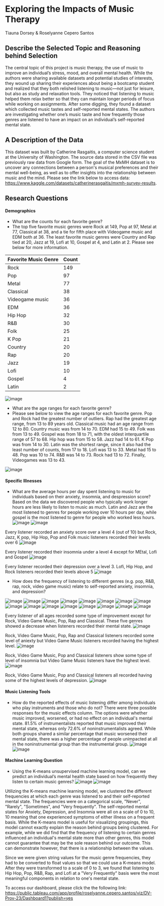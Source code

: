 # Exploring the Impacts of Music Therapy
Tiauna Dorsey & Roselyanne Cepero Santos

## Describe the Selected Topic and Reasoning behind Selection
The central topic of this project is music therapy, the use of music to improve an individual’s stress, mood, and overall mental health. While the authors were sharing available datasets and potential studies of interests, they wound up sharing their experiences about being a bootcamp student and realized that they both relished listening to music––not just for leisure, but also as study and relaxation tools. They noticed that listening to music helped them relax better so that they can maintain longer periods of focus while working on assignments. After some digging, they found a dataset which collected music tastes and self-reported mental states. The authors are investigating whether one’s music taste and how frequently those genres are listened to have an impact on an individual’s self-reported mental state.

## A Description of the Data
This dataset was built by Catherine Rasgaitis, a computer science student at the University of Washington. The source data stored in the CSV file was previously raw data from Google form. The goal of the MxMH dataset is to uncover any connections between a person's musical preferences and their mental well-being, as well as to offer insights into the relationship between music and the mind. Please see the link below to access data: https://www.kaggle.com/datasets/catherinerasgaitis/mxmh-survey-results.

## Research Questions
#### Demographics
* What are the counts for each favorite genre?
* The top five favorite music genres were Rock at 149, Pop at 97, Metal at 77, Classical at 38, and a tie for fifth place with Videogame music and EDM both at 36. The least favorite music genres were Country and Rap tied at 20, Jazz at 19, Lofi at 10, Gospel at 4, and Latin at 2. Please see below for more information.

| Favorite Music Genre  | Count |
| --------------------- | ----- |
| Rock | 149 |
| Pop | 97 |
| Metal | 77 |  
| Classical | 38 |
| Videogame music | 36 | 
| EDM | 36 |
| Hip Hop | 32 |
| R&B | 30 |
| Folk | 25 |
| K Pop | 21 |
| Country | 20 |
| Rap | 20 |
| Jazz | 19 |
| Lofi | 10 |
| Gospel | 4 |
| Latin | 2 |

![image](https://user-images.githubusercontent.com/110437574/216778841-e01ea508-8d3b-4efa-aea9-570f6d373cd4.png)

* What are the age ranges for each favorite genre?
* Please see below to view the age ranges for each favorite genre. Pop and Rock had the greatest number of outliers. Rap had the greatest age range, from 13 to 89 years old. Classical music had an age range from 12 to 80. Country music was from 14 to 70. EDM had 15 to 49. Folk was from 13 to 49. Gospel was from  18 to 71, with the oldest interquartile range of 57 to 68. Hip hop was from 15 to 58. Jazz had 14 to 61. K Pop was from 14 to 30. Latin was the shortest range, since it also had the least number of counts, from 17 to 18. Lofi was 13 to 33. Metal had 15 to 48. Pop was 10 to 74. R&B was 14 to 73. Rock had 13 to 72. Finally, Videogames was 13 to 43.

![image](https://user-images.githubusercontent.com/110437574/216778846-af6f0659-0e24-4a75-962e-3ef931c0a306.png)

#### Specific Illnesses
* What are the average hours per day spent listening to music for individuals based on their anxiety, insomnia, and despression score?
Based on the data we discovered people who typically work longer hours are less likely to listen to music as much. Latin and Jazz are the most listened to genres for people working over 10 hours per day, while gospel is the most listened to genre for people who worked less hours. 
![image](https://user-images.githubusercontent.com/111245707/216782097-272bce0c-a6db-4e7f-890a-9564a2901b4d.png)
![image](https://user-images.githubusercontent.com/111245707/216782125-de839d29-8d8f-419a-99d1-b217030e6401.png)

Every listener recorded an anxiety score over a level 4 (out of 10) but Rock, Jazz, K pop, Hip Hop, Pop and Folk music listeners recorded their levels over 6
![image](https://user-images.githubusercontent.com/111245707/215640253-c965836e-82f1-48c4-b871-23aa0f9b03bd.png)

Every listener recorded their insomnia under a level 4 except for MEtal, Lofi and Gospel
![image](https://user-images.githubusercontent.com/111245707/215640365-d97ece8c-64c4-4c6d-a9c2-f43146136e65.png)

Every listener recorded their depression over a level 3. Lofi, Hip Hop, and Rock listeners recorded their levels above 5
![image](https://user-images.githubusercontent.com/111245707/215640415-11d945fb-e07b-4c36-bca9-d2c4395a0543.png)

* How does the frequency of listening to different genres (e.g. pop, R&B, rap, rock, video game music) relate to self-reported anxiety, insomnia, and depression?

![image](https://user-images.githubusercontent.com/111245707/216786244-605bc846-97e1-46e6-aa1a-42c6fc49a37e.png)
![image](https://user-images.githubusercontent.com/111245707/216786264-7fb8b837-dc25-4f32-b3d6-7edb755681ff.png)
![image](https://user-images.githubusercontent.com/111245707/216786270-32d67c9a-06e1-4843-9437-8117453accff.png)
![image](https://user-images.githubusercontent.com/111245707/216786280-3d8921f9-f31d-4b17-8c36-f0fcfe229fb9.png)
![image](https://user-images.githubusercontent.com/111245707/216786284-e5fc7541-9ade-4f42-bda5-8eae8a79d923.png)
![image](https://user-images.githubusercontent.com/111245707/216786292-3d572865-e0e3-4a95-ac06-32efa25ddfa2.png)
![image](https://user-images.githubusercontent.com/111245707/216786304-4d299054-43c3-4758-a0c9-95c68ae6c98f.png)
![image](https://user-images.githubusercontent.com/111245707/216786311-4c81a038-ef36-4e5c-bc19-a777af9f24d2.png)
![image](https://user-images.githubusercontent.com/111245707/216786319-66c449eb-242c-4aba-9c5b-2b2298f0508c.png)
![image](https://user-images.githubusercontent.com/111245707/216786332-acd49a61-2bfd-4d07-891f-1ad2659b0daf.png)
![image](https://user-images.githubusercontent.com/111245707/216786339-ef58b85d-10e7-40fe-8ee8-67861d21e533.png)
![image](https://user-images.githubusercontent.com/111245707/216786347-1b93f4b4-98d8-4a22-b6d9-bf7a772e1c3c.png)
![image](https://user-images.githubusercontent.com/111245707/216786354-3ec91a01-39db-43f6-8b39-9a7f029bbabe.png)
![image](https://user-images.githubusercontent.com/111245707/216786362-6815ca12-d5f3-41f7-a717-2a465f5b980a.png)
![image](https://user-images.githubusercontent.com/111245707/216786370-d0757e01-b78e-4756-ab78-12cfcecfd130.png)
![image](https://user-images.githubusercontent.com/111245707/216786380-c9886af3-d0e0-445e-aedc-8639b83d2df6.png)

Every listener of all ages recorded some type of improvement except for Rock, Video Game Music, Pop, Rap and Classical. These five genres showed a decrease when listeners recorded their mental state.
![image](https://user-images.githubusercontent.com/111245707/216786409-38f9a041-91ef-4ce9-8eb1-7196700ef2c3.png)

Rock, Video Game Music, Pop, Rap and Classical listeners recorded some level of aniexty but Video Game Music listeners recorded having the highest level.
![image](https://user-images.githubusercontent.com/111245707/216786418-5c2b42fb-7696-4678-8d64-fdf84894d536.png)

Rock, Video Game Music, Pop and Classical listeners show some type of level of insomnia but Video Game Music listeners have the highest level.
![image](https://user-images.githubusercontent.com/111245707/216786427-6f6b2031-4711-4471-8a7a-c5fd2a6373f8.png)

Rock, Video Game Music, Pop and Classical listeners all recorded having some of the highest levels of depression.
![image](https://user-images.githubusercontent.com/111245707/216786432-55bc608a-f956-44c0-a976-8f90de2f1034.png)





#### Music Listening Tools
* How do the reported effects of music listening differ among individuals who play instruments and those who do not?
There were three possible responses for the music effects column. The options were whether music improved, worsened, or had no effect on an individual's mental state. 81.5% of instrumentalists reported that music improved their mental state, whereas only 72.6% of noninstrumentalists agreed. While both groups shared a similar percentage that music worsened their mental state, there was a higher percentage of people unimpacted at all in the noninstrumental group than the instrumental group.
![image](https://user-images.githubusercontent.com/110437574/216778825-05461f62-4da0-4c22-babf-22ba94988f61.png)
![image](https://user-images.githubusercontent.com/110437574/216778805-a821c938-e2c1-4e67-b1d5-2e8c219fda10.png)

#### Machine Learning Question
* Using the K-means unsupervised machine learning model, can we predict an individual’s mental health state based on how frequently they listen to certain music genres?
![image](https://user-images.githubusercontent.com/110437574/216779110-de84bbe4-f838-4129-8d21-2911df790351.png)
![image](https://user-images.githubusercontent.com/110437574/216779123-dbbe5972-e1b6-4b8e-a3dc-a2c738a81f84.png)

Utilizing the K-means machine learning model, we clustered the different frequencies at which each genre was listened to and their self-reported mental state. The frequencies were on a categorical scale, "Never", "Rarely", "Sometimes", and "Very frequently". The self-reported mental states for Anxiety, Depression, and Insomnia were all on a scale of 0 to 10, 10 meaning that one experienced symptoms of either illness on a frequent basis. While the K-means model is useful for visualizing groupings, this model cannot exactly explain the reason behind groups being clustered. For example, while we did find that the frequency of listening to certain genres influenced an individual's mental state more than other genres, this model cannot guarantee that may be the sole reason behind our outcome. This can demonstrate however, that there is a relationship between the values. 

Since we were given string values for the music genre frequencies, they had to be converted to float values so that we could use a K-means model. After they were transformed to a scale of 0 to 3, we found that listening to Hip Hop, Pop, R&B, Rap, and Lofi at a "Very Frequently" basis were the most meaningful components in relation to one's mental state. 

To access our dashboard, please click the the following link: https://public.tableau.com/app/profile/roselyanne.cepero.santos/viz/DV-Prov-23/Dashboard1?publish=yes
